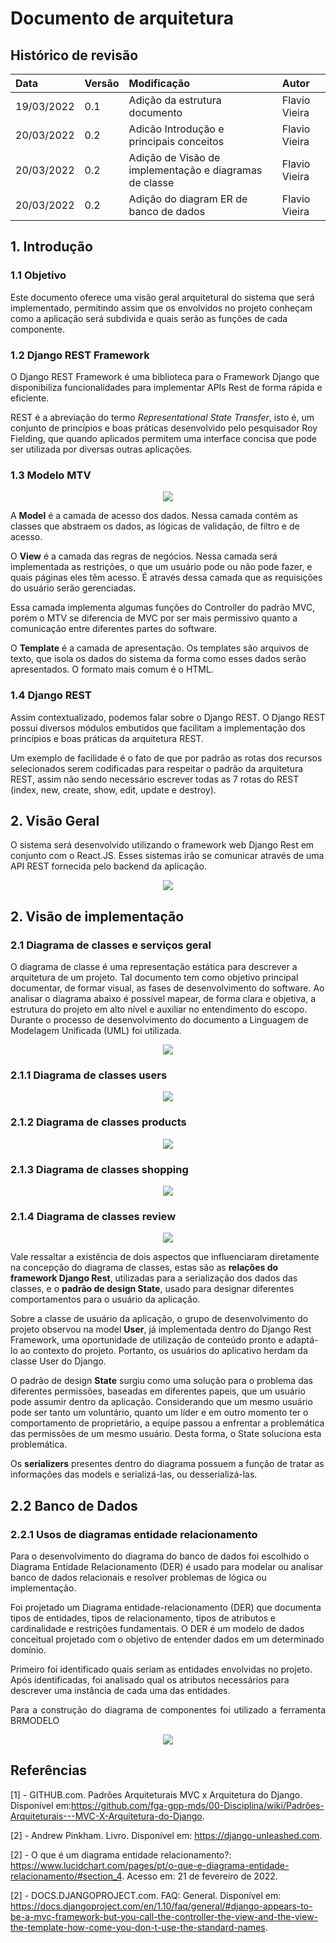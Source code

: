 # Documento de arquitetura

## Histórico de revisão
| Data   | Versão | Modificação  | Autor  |
| :- | :- | :- | :- |
| 19/03/2022 | 0.1 | Adição da estrutura documento |  Flavio Vieira |
| 20/03/2022 | 0.2 | Adicão Introdução e principais conceitos|  Flavio Vieira |
| 20/03/2022 | 0.2 | Adição de Visão de implementação e diagramas de classe|  Flavio Vieira |
| 20/03/2022 | 0.2 | Adição do diagram ER de banco de dados|  Flavio Vieira |


## 1. Introdução

### 1.1 Objetivo
Este documento oferece uma visão geral arquitetural do 
sistema que será implementado, permitindo assim que os 
envolvidos no projeto conheçam como a aplicação será 
subdivida e quais serão as funções de cada componente.

### 1.2 Django REST Framework

O Django REST Framework é uma biblioteca para o Framework 
Django que disponibiliza funcionalidades para implementar 
APIs Rest de forma rápida e eficiente.

REST é a abreviação do termo <i>Representational State 
Transfer</i>, isto é, um conjunto de princípios e boas 
práticas desenvolvido pelo pesquisador Roy Fielding, que 
quando aplicados permitem uma interface concisa que pode 
ser utilizada por diversas outras aplicações.

### 1.3 Modelo MTV

<p align="center">
	<img src="../imagens/django_mtv.png">
</p>

A **Model** é a camada de acesso dos dados. Nessa camada contém 
as classes que abstraem os dados, as lógicas de validação, de 
filtro e de acesso.

O **View** é a camada das regras de negócios. Nessa camada será 
implementada as restrições, o que um usuário pode ou não pode 
fazer, e quais páginas eles têm acesso. É através dessa camada 
que as requisições do usuário serão gerenciadas.

Essa camada implementa algumas funções do Controller do padrão 
MVC, porém o MTV se diferencia de MVC por ser mais permissivo
quanto a comunicação entre diferentes partes do software.

O **Template** é a camada de apresentação. Os templates são 
arquivos de texto, que isola os dados do sistema da forma como 
esses dados serão apresentados. O formato mais comum é o HTML.

### 1.4 Django REST
Assim contextualizado, podemos falar sobre o Django REST.
O Django REST possui diversos módulos embutidos que 
facilitam a implementação dos princípios e boas práticas 
da arquitetura REST. 

Um exemplo de facilidade é o fato de que por padrão as rotas 
dos recursos selecionados serem codificadas para 
respeitar o padrão da arquitetura REST, assim não sendo 
necessário escrever todas as 7 rotas do REST (index, new, 
create, show, edit, update e destroy).

## 2. Visão Geral


O sistema será desenvolvido utilizando o framework web Django Rest 
em conjunto com o React.JS. Esses sistemas irão se comunicar através 
de uma API REST fornecida pelo backend da aplicação.

<p align="center">
	<img src="../imagens/django_arch.png">
</p>


## 2. Visão de implementação

    

### 2.1 Diagrama de classes e serviços geral

O diagrama de classe é uma representação estática para descrever 
a arquitetura de um projeto. Tal documento tem como objetivo principal 
documentar, de formar visual, as fases de desenvolvimento do software. 
Ao analisar o diagrama abaixo é possível mapear, de forma clara e objetiva, 
a estrutura do projeto em alto nível e auxiliar no entendimento
do escopo. Durante o processo de desenvolvimento do documento a Linguagem 
de Modelagem Unificada (UML) foi utilizada. 

<p align="center">
	<img src="../imagens/class_diagram_drf.png">
</p>

    

### 2.1.1 Diagrama de classes users

<p align="center">
	<img src="../imagens/app_user.png">
</p>

    

### 2.1.2 Diagrama de classes products

<p align="center">
	<img src="../imagens/app_products.png">
</p>

    

### 2.1.3 Diagrama de classes shopping

<p align="center">
	<img src="../imagens/app_shopping.png">
</p>

    

### 2.1.4 Diagrama de classes review


<p align="center">
	<img src="../imagens/app_review.png">
</p>


Vale ressaltar a existência de dois aspectos que influenciaram diretamente na
concepção do diagrama de classes, estas são as **relações do framework Django Rest**,
utilizadas para a serialização dos dados das classes, e o **padrão de design State**,
usado para designar diferentes comportamentos para o usuário da aplicação.

Sobre a classe de usuário da aplicação, o grupo de desenvolvimento do projeto
observou na model **User**, já implementada dentro do Django Rest Framework, uma 
oportunidade de utilização de conteúdo pronto e adaptá-lo ao contexto do projeto.
Portanto, os usuários do aplicativo herdam da classe User do Django.

O padrão de design **State** surgiu como uma solução para o problema das diferentes
permissões, baseadas em diferentes papeis, que um usuário pode assumir dentro da 
aplicação. Considerando que um mesmo usuário pode ser tanto um voluntário, quanto um 
líder e em outro momento ter o comportamento de proprietário, a equipe passou a 
enfrentar a problemática das permissões de um mesmo usuário. Desta forma, o State
soluciona esta problemática.

Os **serializers** presentes dentro do diagrama possuem a função de tratar as informações
das models e serializá-las, ou desserializá-las.



## 2.2 Banco de Dados


### 2.2.1 Usos de diagramas entidade relacionamento

Para o desenvolvimento do diagrama do banco de dados foi escolhido o Diagrama Entidade Relacionamento (DER) é usado para modelar ou analisar banco de dados relacionais e resolver problemas de lógica ou implementação.

Foi projetado um Diagrama entidade-relacionamento (DER) que documenta tipos de entidades, tipos de relacionamento, tipos de atributos e cardinalidade e restrições fundamentais. O DER é um modelo de dados conceitual projetado com o objetivo de entender dados em um determinado domínio.

Primeiro foi identificado quais seriam as entidades envolvidas no projeto. Após identificadas, foi analisado qual os atributos necessários para descrever uma instância de cada uma das entidades.</p>

<p align="justify"> Para a construção do diagrama de componentes foi utilizado a ferramenta BRMODELO </p>

<p align="center">
	<img src="../../modelagem/imagensdiagramas/diagrama_entidade_relacionamento.png">
</p>


## Referências

[1] - GITHUB.com. Padrões Arquiteturais MVC x Arquitetura do Django. Disponível em:https://github.com/fga-gpp-mds/00-Disciplina/wiki/Padrões-Arquiteturais---MVC-X-Arquitetura-do-Django.

[2] - Andrew Pinkham. Livro. Disponível em: <https://django-unleashed.com>. 

[2] - O que é um diagrama entidade relacionamento?: <https://www.lucidchart.com/pages/pt/o-que-e-diagrama-entidade-relacionamento/#section_4>. Acesso em: 21 de fevereiro de 2022.

[2] - DOCS.DJANGOPROJECT.com. FAQ: General. Disponível em: https://docs.djangoproject.com/en/1.10/faq/general/#django-appears-to-be-a-mvc-framework-but-you-call-the-controller-the-view-and-the-view-the-template-how-come-you-don-t-use-the-standard-names.